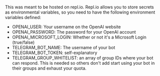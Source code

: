 This was meant to be hosted on repl.io. Repl.io allows you to store 
secrets as environmental variables, so you need to have the following 
environment variables defined:
- OPENAI_USER: Your username on the OpenAI website
- OPENAI_PASSWORD: The password for your OpenAI account
- OPENAI_MICROSOFT_LOGIN: Whether or not it's a Microsoft Login 
(true/false)
- TELEGRAM_BOT_NAME: The username of your bot
- TELEGRAM_BOT_TOKEN: self-explanatory
- TELEGRAM_GROUP_WHITELIST: an array of group IDs where your bot can 
respond. This is needed so others don't add start using your bot in their 
groups and exhaust your quota.
